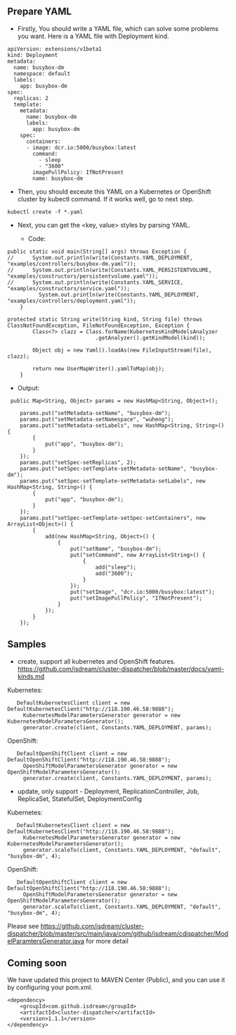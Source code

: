 
## Prepare YAML

- Firstly, You should write a YAML file, which can solve some problems you want. Here is a YAML file with Deployment kind.

```
apiVersion: extensions/v1beta1
kind: Deployment
metadata:
  name: busybox-dm
  namespace: default
  labels:
    app: busybox-dm
spec:
  replicas: 2
  template:
    metadata:
      name: busybox-dm
      labels:
        app: busybox-dm
    spec:
      containers:
      - image: dcr.io:5000/busybox:latest
        command:
          - sleep
          - "3600"
        imagePullPolicy: IfNotPresent
        name: busybox-dm
```
 
- Then, you should exceute this YAML on a Kubernetes or OpenShift cluster by kubectl command. If it works well, go to next step. 

```
kubectl create -f *.yaml
```

- Next, you can get the <key, value> styles by parsing YAML.   
  
  - Code:
  
```
public static void main(String[] args) throws Exception {
//		System.out.println(write(Constants.YAML_DEPLOYMENT, "examples/controllers/busybox-dm.yaml"));
//		System.out.println(write(Constants.YAML_PERSISTENTVOLUME, "examples/constructors/persistentvolume.yaml"));
//		System.out.println(write(Constants.YAML_SERVICE, "examples/constructors/service.yaml"));
		  System.out.println(write(Constants.YAML_DEPLOYMENT, "examples/controllers/deployment.yaml"));
	}

protected static String write(String kind, String file) throws ClassNotFoundException, FileNotFoundException, Exception {
		Class<?> clazz = Class.forName(KubernetesKindModelsAnalyzer
							.getAnalyzer().getKindModel(kind));
		
		Object obj = new Yaml().loadAs(new FileInputStream(file), clazz);

		return new UserMapWriter().yamlToMap(obj);
	}
```

   - Output:
   
```
 public Map<String, Object> params = new HashMap<String, Object>();
 
	params.put("setMetadata-setName", "busybox-dm");
	params.put("setMetadata-setNamespace", "wuheng");
	params.put("setMetadata-setLabels", new HashMap<String, String>() {
		{
			put("app", "busybox-dm");
		}
	});
	params.put("setSpec-setReplicas", 2);
	params.put("setSpec-setTemplate-setMetadata-setName", "busybox-dm");
	params.put("setSpec-setTemplate-setMetadata-setLabels", new HashMap<String, String>() {
		{
			put("app", "busybox-dm");
		}
	});
	params.put("setSpec-setTemplate-setSpec-setContainers", new ArrayList<Object>() {
		{
			add(new HashMap<String, Object>() {
				{
					put("setName", "busybox-dm");
					put("setCommand", new ArrayList<String>() {
						{
							add("sleep");
							add("3600");
						}
					});
					put("setImage", "dcr.io:5000/busybox:latest");
					put("setImagePullPolicy", "IfNotPresent");
				}
			});
		}
	});
```
  
  
## Samples

- create, support all kubernetes and OpenShift features. https://github.com/isdream/cluster-dispatcher/blob/master/docs/yaml-kinds.md

Kubernetes:

```
   DefaultKubernetesClient client = new DefaultKubernetesClient("http://118.190.46.58:9888");
	 KubernetesModelParametersGenerator generator = new KubernetesModelParametersGenerator();
	 generator.create(client, Constants.YAML_DEPLOYMENT, params);
```

OpenShift:

```
   DefaultOpenShiftClient client = new DefaultOpenShiftClient("http://118.190.46.58:9888");
	 OpenShiftModelParametersGenerator generator = new OpenShiftModelParametersGenerator();
	 generator.create(client, Constants.YAML_DEPLOYMENT, params);
```

- update, only support - Deployment, ReplicationController, Job, ReplicaSet, StatefulSet, DeploymentConfig  


Kubernetes:

```
   DefaultKubernetesClient client = new DefaultKubernetesClient("http://118.190.46.58:9888");
	 KubernetesModelParametersGenerator generator = new KubernetesModelParametersGenerator();
	 generator.scaleTo(client, Constants.YAML_DEPLOYMENT, "default", "busybox-dm", 4);
```

OpenShift:

```
   DefaultOpenShiftClient client = new DefaultOpenShiftClient("http://118.190.46.58:9888");
	 OpenShiftModelParametersGenerator generator = new OpenShiftModelParametersGenerator();
	 generator.scaleTo(client, Constants.YAML_DEPLOYMENT, "default", "busybox-dm", 4);
```

 Please see https://github.com/isdream/cluster-dispatcher/blob/master/src/main/java/com/github/isdream/cdispatcher/ModelParamtersGenerator.java for more detail 

## Coming soon

We have updated this project to MAVEN Center (Public), and you can use it by configuring your pom.xml.

```
<dependency>
    <groupId>com.github.isdream</groupId>
    <artifactId>cluster-dispatcher</artifactId>
    <version>1.1.1</version>
</dependency>
```
